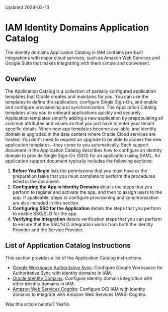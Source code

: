 Updated 2024-02-13
# IAM Identity Domains Application Catalog
The identity domains Application Catalog in IAM contains pre-built integrations with major cloud services, such as Amazon Web Services and Google Suite that makes integrating with them simple and convenient. 
## Overview
The Application Catalog is a collection of partially configured application templates that Oracle creates and maintains for you. You can use the templates to define the application, configure Single Sign-On, and enable and configure provisioning and synchronization. The Application Catalog templates allow you to onboard applications quickly and securely.
Application templates simplify adding a new application by prepopulating all common attributes and values so that you just have to enter your tenant specific details. When new app templates become available, and identity domain is upgraded in the data centers where Oracle Cloud services are hosted. You don't need to request an upgrade to be able to access the new application templates—they come to you automatically.
Each support document in the Application Catalog describes how to configure an identity domain to provide Single Sign-On (SSO) for an application using SAML. An application support document typically includes the following sections:
  1. **Before You Begin** lists the permissions that you must have or the preparation tasks that you must complete to perform the procedures listed in the document.
  2. **Configuring the App in Identity Domains** details the steps that you perform to register and activate the app, and then to assign users to the app. If applicable, steps to configure provisioning and synchronization are also included in this section.
  3. **Configuring SSO for the Application** details the steps that you perform to enable SSO/SLO for the app.
  4. **Verifying the Integration** details verification steps that you can perform to ensure that the SSO/SLO integration works from both the Identity Provider and the Service Provider.


## List of Application Catalog Instructions
This section provides a list of the Application Catalog instructions.
  * [Google Workspace Authoritative Sync](https://docs.oracle.com/iaas/Content/google-workspace/google_workspace.htm): Configure Google Workspace for Authoritative Sync with identity domains in IAM.
  * [Oracle Identity Domains](https://docs.oracle.com/iaas/Content/identity-domains/identity-domains.htm): Configure identity domain integration with other identity domains in IAM.
  * [Amazon Web Services Cognito](https://docs.oracle.com/iaas/Content/aws/aws_cognito.htm): Configure OCI IAM with identity domains to integrate with Amazon Web Services (AWS) Cognito.


Was this article helpful?
YesNo

